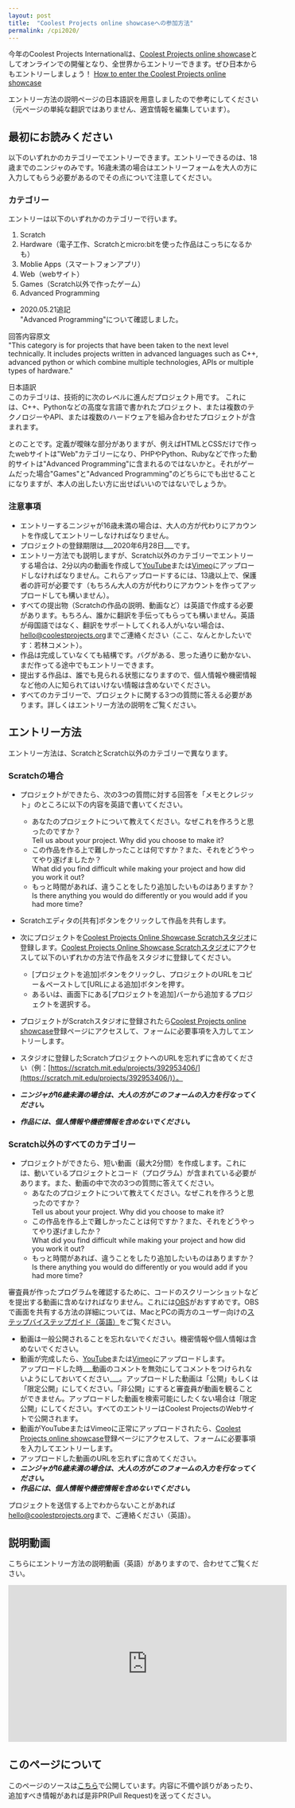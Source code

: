 ```yaml
---
layout: post
title:  "Coolest Projects online showcaseへの参加方法"
permalink: /cpi2020/
---
```

今年のCoolest Projects Internationalは、[Coolest Projects online showcase](https://coolestprojects.org/)としてオンラインでの開催となり、全世界からエントリーできます。ぜひ日本からもエントリーしましょう！
[How to enter the Coolest Projects online showcase](https://coolestprojects.org/how-to-enter-coolest-projects-online/)

エントリー方法の説明ページの日本語訳を用意しましたので参考にしてください（元ページの単純な翻訳ではありません、適宜情報を編集しています）。

## 最初にお読みください
以下のいずれかのカテゴリーでエントリーできます。エントリーできるのは、18歳までのニンジャのみです。16歳未満の場合はエントリーフォームを大人の方に入力してもらう必要があるのでその点について注意してください。

### カテゴリー
エントリーは以下のいずれかのカテゴリーで行います。

1. Scratch
1. Hardware（電子工作、Scratchとmicro:bitを使った作品はこっちになるかも）
1. Moblie Apps（スマートフォンアプリ）
1. Web（webサイト）
1. Games（Scratch以外で作ったゲーム）
1. Advanced Programming

- 2020.05.21追記  
"Advanced Programming"について確認しました。

回答内容原文  
"This category is for projects that have been taken to the next level technically. It includes projects written in advanced languages such as C++, advanced python or which combine multiple technologies, APIs or multiple types of hardware."

日本語訳  
このカテゴリは、技術的に次のレベルに進んだプロジェクト用です。 これには、C++、Pythonなどの高度な言語で書かれたプロジェクト、または複数のテクノロジーやAPI、または複数のハードウェアを組み合わせたプロジェクトが含まれます。

とのことです。定義が曖昧な部分がありますが、例えばHTMLとCSSだけで作ったwebサイトは"Web"カテゴリーになり、PHPやPython、Rubyなどで作った動的サイトは"Advanced Programming"に含まれるのではないかと。それがゲームだった場合"Games"と"Advanced Programming"のどちらにでも出せることになりますが、本人の出したい方に出せばいいのではないでしょうか。

### 注意事項
- エントリーするニンジャが16歳未満の場合は、大人の方が代わりにアカウントを作成してエントリーしなければなりません。
- プロジェクトの登録期限は___2020年6月28日___です。
- エントリー方法でも説明しますが、Scratch以外のカテゴリーでエントリーする場合は、2分以内の動画を作成して[YouTube](https://www.youtube.com/)または[Vimeo](https://vimeo.com/)にアップロードしなければなりません。これらアップロードするには、13歳以上で、保護者の許可が必要です（もちろん大人の方が代わりにアカウントを作ってアップロードしても構いません）。
- すべての提出物（Scratchの作品の説明、動画など）は英語で作成する必要があります。もちろん、誰かに翻訳を手伝ってもらっても構いません。英語が母国語ではなく、翻訳をサポートしてくれる人がいない場合は、[hello@coolestprojects.org](mailto:hello@coolestprojects.org)までご連絡ください（ここ、なんとかしたいです：若林コメント）。
- 作品は完成していなくても結構です。バグがある、思った通りに動かない、まだ作ってる途中でもエントリーできます。
- 提出する作品は、誰でも見られる状態になりますので、個人情報や機密情報など他の人に知られてはいけない情報は含めないでください。
- すべてのカテゴリーで、プロジェクトに関する3つの質問に答える必要があります。詳しくはエントリー方法の説明をご覧ください。

## エントリー方法
エントリー方法は、ScratchとScratch以外のカテゴリーで異なります。

### Scratchの場合
- プロジェクトができたら、次の3つの質問に対する回答を「メモとクレジット」のところに以下の内容を英語で書いてください。
	- あなたのプロジェクトについて教えてください。なぜこれを作ろうと思ったのですか？  
	Tell us about your project. Why did you choose to make it?
	- この作品を作る上で難しかったことは何ですか？また、それをどうやってやり遂げましたか？  
	What did you find difficult while making your project and how did you work it out?
	- もっと時間があれば、違うことをしたり追加したいものはありますか？  
	Is there anything you would do differently or you would add if you had more time?

- Scratchエディタの[共有]ボタンをクリックして作品を共有します。
- 次にプロジェクトを[Coolest Projects Online Showcase Scratchスタジオ](https://scratch.mit.edu/studios/26214489/)に登録します。[Coolest Projects Online Showcase Scratchスタジオ](https://scratch.mit.edu/studios/26214489/)にアクセスして以下のいずれかの方法で作品をスタジオに登録してください。
	- [プロジェクトを追加]ボタンをクリックし、プロジェクトのURLをコピー＆ペーストして[URLによる追加]ボタンを押す。
	- あるいは、画面下にある[プロジェクトを追加]バーから追加するプロジェクトを選択する。
- プロジェクトがScratchスタジオに登録されたら[Coolest Projects online showcase](http://rpf.io/cp-register)登録ページにアクセスして、フォームに必要事項を入力してエントリーします。
- スタジオに登録したScratchプロジェクトへのURLを忘れずに含めてください（例：[https://scratch.mit.edu/projects/392953406/](https://scratch.mit.edu/projects/392953406/)）。
- ___ニンジャが16歳未満の場合は、大人の方がこのフォームの入力を行なってください。___
- ___作品には、個人情報や機密情報を含めないでください。___

### Scratch以外のすべてのカテゴリー
- プロジェクトができたら、短い動画（最大2分間）を作成します。これには、動いているプロジェクトとコード（プログラム）が含まれている必要があります。また、動画の中で次の3つの質問に答えてください。
	- あなたのプロジェクトについて教えてください。なぜこれを作ろうと思ったのですか？  
	Tell us about your project. Why did you choose to make it?
	- この作品を作る上で難しかったことは何ですか？また、それをどうやってやり遂げましたか？  
	What did you find difficult while making your project and how did you work it out?
	- もっと時間があれば、違うことをしたり追加したいものはありますか？  
	Is there anything you would do differently or you would add if you had more time?

審査員が作ったプログラムを確認するために、コードのスクリーンショットなどを提出する動画に含めなければなりません。これには[OBS](https://obsproject.com/)がおすすめです。OBSで画面を共有する方法の詳細については、MacとPCの両方のユーザー向けの[ステップバイステップガイド（英語）](https://www.wikihow.com/Use-OBS-to-Record-on-PC-or-Mac)をご覧ください。

- 動画は一般公開されることを忘れないでください。機密情報や個人情報は含めないでください。
- 動画が完成したら、[YouTube](https://www.youtube.com/)または[Vimeo](https://vimeo.com/)にアップロードします。  
アップロードした時___動画のコメントを無効にしてコメントをつけられないようにしておいてください___。アップロードした動画は「公開」もしくは「限定公開」にしてください。「非公開」にすると審査員が動画を観ることができません。アップロードした動画を検索可能にしたくない場合は「限定公開」にしてください。すべてのエントリーはCoolest ProjectsのWebサイトで公開されます。
- 動画がYouTubeまたはVimeoに正常にアップロードされたら、[Coolest Projects online showcase](http://rpf.io/cp-register)登録ページにアクセスして、フォームに必要事項を入力してエントリーします。
- アップロードした動画のURLを忘れずに含めてください。
- ___ニンジャが16歳未満の場合は、大人の方がこのフォームの入力を行なってください。___
- ___作品には、個人情報や機密情報を含めないでください。___

プロジェクトを送信する上でわからないことがあれば[hello@coolestprojects.org](mailto:hello@coolestprojects.org)まで、ご連絡ください（英語）。

## 説明動画
こちらにエントリー方法の説明動画（英語）がありますので、合わせてご覧ください。

<iframe width="560" height="315" src="https://www.youtube.com/embed/rdwKB2jQE80" frameborder="0" allow="accelerometer; autoplay; encrypted-media; gyroscope; picture-in-picture" allowfullscreen></iframe>

## このページについて
このページのソースは[こちら](https://github.com/coderdojo-nara-ikoma/coderdojo-nara-ikoma.github.io/blob/master/static/coolest_projects_international_online_2020.md)で公開しています。内容に不備や誤りがあったり、追加すべき情報があれば是非PR(Pull Request)を送ってください。
